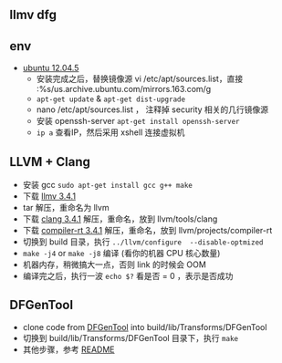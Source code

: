 ## llmv dfg

## env

+ [ubuntu 12.04.5](http://mirrors.163.com/ubuntu-releases/12.04.5/ubuntu-12.04.5-server-amd64.iso)
  + 安装完成之后，替换镜像源 vi /etc/apt/sources.list，直接 :%s/us.archive.ubuntu.com/mirrors.163.com/g
  + `apt-get update` & `apt-get dist-upgrade`
  + nano /etc/apt/sources.list ， 注释掉 security 相关的几行镜像源
  + 安装 openssh-server `apt-get install openssh-server`
  + `ip a` 查看IP，然后采用 xshell 连接虚拟机

## LLVM + Clang

+ 安装 gcc `sudo apt-get install gcc g++ make`
+ 下载 [llmv 3.4.1](https://releases.llvm.org/3.4.1/llvm-3.4.1.src.tar.gz)
+ tar 解压，重命名为 llvm
+ 下载 [clang 3.4.1](https://releases.llvm.org/3.4.1/cfe-3.4.1.src.tar.gz) 解压，重命名，放到 llvm/tools/clang
+ 下载 [compiler-rt 3.4.1](https://releases.llvm.org/3.4/compiler-rt-3.4.src.tar.gz) 解压，重命名，放到 llvm/projects/compiler-rt
+ 切换到 build 目录，执行 `../llvm/configure  --disable-optmized`
+ `make -j4` or `make -j8` 编译 (看你的机器 CPU 核心数量)
+ 机器内存，稍微搞大一点，否则 link 的时候会 OOM
+ 编译完之后，执行一波 `echo $?` 看是否 = 0 ，表示是否成功

## DFGenTool

+ clone code from [DFGenTool](https://github.com/misc-research/DFGenTool) into build/lib/Transforms/DFGenTool
+ 切换到 build/lib/Transforms/DFGenTool 目录下，执行 `make`
+ 其他步骤，参考 [README](./Readme.md)
